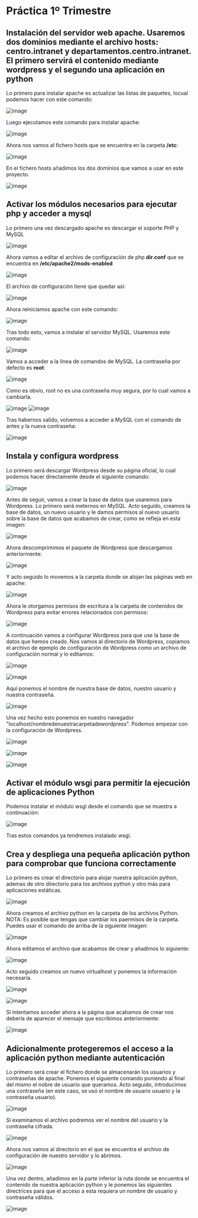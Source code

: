 # Práctica 1º Trimestre #
## Instalación del servidor web apache. Usaremos dos dominios mediante el archivo hosts: centro.intranet y departamentos.centro.intranet. El primero servirá el contenido mediante wordpress y el segundo una aplicación en python ##
Lo primero para instalar apache es actualizar las listas de paquetes, locual podemos hacer con este comando:

![image](https://github.com/AsdrubalCarbajosa/Servicios-de-Red-e-Internet/assets/91255302/599a38a5-f4c5-445f-bb64-279f99c0d180)

Luego ejecutamos este comando para instalar apache:

![image](https://github.com/AsdrubalCarbajosa/Servicios-de-Red-e-Internet/assets/91255302/37ae062e-65ac-4c3a-8888-b2f6377e8fa6)

Ahora nos vamos al fichero hosts que se encuentra en la carpeta **/etc**:

![image](https://github.com/AsdrubalCarbajosa/Servicios-de-Red-e-Internet/assets/91255302/05c6d3a8-e78a-452c-8ebc-575d31cf6c54)

En el fichero hosts añadimos los dos dominios que vamos a usar en este proyecto.

![image](https://github.com/AsdrubalCarbajosa/Servicios-de-Red-e-Internet/assets/91255302/23089073-8cfc-456d-b0b8-8bd5b93739b5)

## Activar los módulos necesarios para ejecutar php y acceder a mysql ##
Lo primero una vez descargado apache es descargar el soporte PHP y MySQL

![image](https://github.com/AsdrubalCarbajosa/Servicios-de-Red-e-Internet/assets/91255302/e0ed3471-14f5-4a5f-816a-79de5213815d)

Ahora vamos a editar el archivo de configuración de php **dir.conf** que se encuentra en **/etc/apache2/mods-enabled**

![image](https://github.com/AsdrubalCarbajosa/Servicios-de-Red-e-Internet/assets/91255302/e97b02c3-d793-4e99-826e-bd0786f44550)

El archivo de configuración tiene que quedar así:

![image](https://github.com/AsdrubalCarbajosa/Servicios-de-Red-e-Internet/assets/91255302/4b4aac81-7069-4a3c-91c3-8624e0455a82)

Ahora reiniciamos apache con este comando:

![image](https://github.com/AsdrubalCarbajosa/Servicios-de-Red-e-Internet/assets/91255302/10f23540-d5a0-4c2b-ab1a-61b054af9afb)

Tras todo esto, vamos a instalar el servidor MySQL. Usaremos este comando:

![image](https://github.com/AsdrubalCarbajosa/Servicios-de-Red-e-Internet/assets/91255302/f7d62172-e048-483c-bc49-867509f37eea)

Vamos a acceder a la línea de comandos de MySQL. La contraseña por defecto es **root**:

![image](https://github.com/AsdrubalCarbajosa/Servicios-de-Red-e-Internet/assets/91255302/b316274b-2bc7-4d7a-b33e-83d6220d0276)

Como es obvio, root no es una contraseña muy segura, por lo cual vamos a cambiarla.

![image](https://github.com/AsdrubalCarbajosa/Servicios-de-Red-e-Internet/assets/91255302/4096946f-5bec-489d-a71d-a81ca5e634c2)
![image](https://github.com/AsdrubalCarbajosa/Servicios-de-Red-e-Internet/assets/91255302/b936c6cb-53cf-4be0-93ff-2cc26d8fb6c5)

Tras habernos salido, volvemos a acceder a MySQL con el comando de antes y la nueva contraseña:

![image](https://github.com/AsdrubalCarbajosa/Servicios-de-Red-e-Internet/assets/91255302/9f769698-a014-4216-babb-018257e212df)

## Instala y configura wordpress ##
Lo primero será descargar Wordpress desde su página oficial, lo cual podemos hacer directamente desde el siguiente comando:

![image](https://github.com/AsdrubalCarbajosa/Servicios-de-Red-e-Internet/assets/91255302/ccffa949-6451-4bb4-810a-f4215579df7c)

Antes de seguir, vamos a crear la base de datos que usaremos para Wordpress. Lo primero será meternos en MySQL. Acto seguido, creamos la base de datos, un nuevo usuario y le damos permisos al nuevo usuario sobre la base de datos que acabamos de crear, como se refleja en esta imagen:

![image](https://github.com/AsdrubalCarbajosa/Servicios-de-Red-e-Internet/assets/91255302/1c914a36-73f4-4398-a42d-d1b5b74c8fd9)

Ahora descomprimimos el paquete de Wordpress que descargamos anteriormente:

![image](https://github.com/AsdrubalCarbajosa/Servicios-de-Red-e-Internet/assets/91255302/4872ac75-fdae-48b0-966c-4e1b838945c3)

Y acto seguido lo movemos a la carpeta donde se alojan las páginas web en apache:

![image](https://github.com/AsdrubalCarbajosa/Servicios-de-Red-e-Internet/assets/91255302/ba53a65f-95d0-4fbd-a288-be0bb6d03b19)

Ahora le otorgamos permisos de escritura a la carpeta de contenidos de Wordpress para evitar errores relacionados con permisos:

![image](https://github.com/AsdrubalCarbajosa/Servicios-de-Red-e-Internet/assets/91255302/e53dea8b-ecb3-4fd6-9fea-fcedb87c9546)

A continuación vamos a configurar Wordpress para que use la base de datos que hemos creado. Nos vamos al directorio de Wordpress, copiamos el archivo de ejemplo de configuración de Wordpress como un archivo de configuración normal y lo editamos:

![image](https://github.com/AsdrubalCarbajosa/Servicios-de-Red-e-Internet/assets/91255302/2ca5c920-5eff-4291-898c-0de87ea72ed6)

![image](https://github.com/AsdrubalCarbajosa/Servicios-de-Red-e-Internet/assets/91255302/cc2e9d6f-4430-4633-bdf9-12d280cb5aff)

Aquí ponemos el nombre de nuestra base de datos, nuestro usuario y nuestra contraseña.

![image](https://github.com/AsdrubalCarbajosa/Servicios-de-Red-e-Internet/assets/91255302/5eae21a9-df99-428d-a3c7-316e6daed75d)

Una vez hecho esto ponemos en nuestro navegador "localhost/nombredenuestracarpetadewordpress". Podemos empezar con la configuración de Wordpress.

![image](https://github.com/AsdrubalCarbajosa/Servicios-de-Red-e-Internet/assets/91255302/f3d122ae-8878-4572-8df7-c4ed29027ad3)

![image](https://github.com/AsdrubalCarbajosa/Servicios-de-Red-e-Internet/assets/91255302/e6864310-8098-436c-b45c-abee58d514b8)

![image](https://github.com/AsdrubalCarbajosa/Servicios-de-Red-e-Internet/assets/91255302/4e22c1c6-3dff-456a-aba8-c9a510571e02)

## Activar el módulo wsgi para permitir la ejecución de aplicaciones Python

Podemos instalar el módulo wsgi desde el comando que se muestra a continuación:

![image](https://github.com/AsdrubalCarbajosa/Servicios-de-Red-e-Internet/assets/91255302/da62e849-ca01-4f50-b43e-53cc92940742)


Tras estos comandos ya tendremos instalado wsgi.

## Crea y despliega una pequeña aplicación python para comprobar que funciona correctamente

Lo primero es crear el directorio para alojar nuestra aplicación python, ademas de otro directorio para los archivos python y otro más para aplicaciones estáticas.

![image](https://github.com/AsdrubalCarbajosa/Servicios-de-Red-e-Internet/assets/91255302/a773d781-c6e7-423a-a732-8f53249ccdfa)

Ahora creamos el archivo python en la carpeta de los archivos Python.
NOTA: Es posible que tengas que cambiar los paermisos de la carpeta. Puedes usar el comando de arriba de la siguiente imagen:

![image](https://github.com/AsdrubalCarbajosa/Servicios-de-Red-e-Internet/assets/91255302/72394f7e-64d4-433f-989c-585e9bc41344)

Ahora editamos el archivo que acabamos de crear y añadimos lo siguiente:

![image](https://github.com/AsdrubalCarbajosa/Servicios-de-Red-e-Internet/assets/91255302/8059e040-188e-4df1-970e-f36f0d4cbd57)

Acto seguido creamos un nuevo virtualhost y ponemos la información necesaria.

![image](https://github.com/AsdrubalCarbajosa/Servicios-de-Red-e-Internet/assets/91255302/e089a0d7-2c50-485b-9e63-6c531b408cf9)

![image](https://github.com/AsdrubalCarbajosa/Servicios-de-Red-e-Internet/assets/91255302/f10e0787-a4bf-46ed-ad13-b240e539425a)

Si intentamos acceder ahora a la página que acabamos de crear nos debería de aparecer el mensaje que escribimos anteriormente:

![image](https://github.com/AsdrubalCarbajosa/Servicios-de-Red-e-Internet/assets/91255302/09652ad7-1905-4b06-813a-c3fa58be54e6)

## Adicionalmente protegeremos el acceso a la aplicación python mediante autenticación

Lo primero será crear el fichero donde se almacenarán los usuarios y contraseñas de apache. Ponemos el siguiente comando poniendo al final del mismo el nobre de usuario que queramos. Acto seguido, introducimos una contraseña (en este caso, se usó el nombre de usuario usuario y la contraseña usuario).

![image](https://github.com/AsdrubalCarbajosa/Servicios-de-Red-e-Internet/assets/91255302/652236a9-f9e7-463c-9bca-b17a7c34090b)

Si examinamos el archivo podremos ver el nombre del usuario y la contraseña cifrada.

![image](https://github.com/AsdrubalCarbajosa/Servicios-de-Red-e-Internet/assets/91255302/25823523-9db8-4879-a092-173383def48e)

Ahora nos vamos al directorio en el que se encuentra el archivo de configuración de nuestro servidor y lo abrimos.

![image](https://github.com/AsdrubalCarbajosa/Servicios-de-Red-e-Internet/assets/91255302/0b13ea70-0387-488e-9972-cdea9dbbcd14)

Una vez dentro, añadimos en la parte inferior la ruta donde se encuentra el contenido de nuestra aplicación python y le ponemos las siguientes directrices para que el acceso a esta requiera un nombre de usuario y contraseña válidos.

![image](https://github.com/AsdrubalCarbajosa/Servicios-de-Red-e-Internet/assets/91255302/ecd5e6ba-0788-4832-8466-e7615bdd4843)


